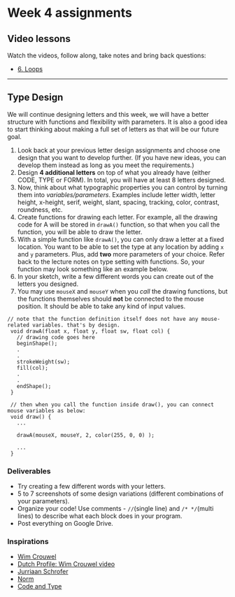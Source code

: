# Week 4 assignments

## Video lessons
Watch the videos, follow along, take notes and bring back questions:
  - [6. Loops](https://www.youtube.com/watch?v=RtAPBvz6k0Y&list=PLRqwX-V7Uu6bm-3M4Wntd4yYZGKwiKfrQ)

-----

## Type Design

We will continue designing letters and this week, we will have a better structure with functions and flexibility with parameters. It is also a good idea to start thinking about making a full set of letters as that will be our future goal.

1. Look back at your previous letter design assignments and choose one design that you want to develop further. (If you have new ideas, you can develop them instead as long as you meet the requirements.)
1. Design **4 additional letters** on top of what you already have (either CODE, TYPE or FORM). In total, you will have at least 8 letters designed.
1. Now, think about what typographic properties you can control by turning them into *variables/parameters*. Examples include letter width, letter height, x-height, serif, weight, slant, spacing, tracking, color, contrast, roundness, etc.
1. Create functions for drawing each letter. For example, all the drawing code for A will be stored in `drawA()` function, so that when you call the function, you will be able to draw the letter.
1. With a simple function like `drawA()`, you can only draw a letter at a fixed location. You want to be able to set the type at any location by adding `x` and `y` parameters. Plus, add **two** more parameters of your choice. Refer back to the lecture notes on type setting with functions. So, your function may look something like an example below.
1. In your sketch, write a few different words you can create out of the letters you designed.
1. You may use `mouseX` and `mouseY` when you *call* the drawing functions, but the functions themselves should **not** be connected to the mouse position. It should be able to take any kind of input values.

 ```
 // note that the function definition itself does not have any mouse-related variables. that's by design.
  void drawA(float x, float y, float sw, float col) {
    // drawing code goes here
    beginShape();
    .
    .
    strokeWeight(sw);
    fill(col);
    .
    .
    endShape();
  }
  
  // then when you call the function inside draw(), you can connect mouse variables as below:
  void draw() {
    ...
    
    drawA(mouseX, mouseY, 2, color(255, 0, 0) );
    
    ...
  }
  ```

### Deliverables
- Try creating a few different words with your letters.
- 5 to 7 screenshots of some design variations (different combinations of your parameters).
- Organize your code! Use comments - `//`(single line) and `/* */`(multi lines) to describe what each block does in your program. 
- Post everything on Google Drive.

### Inspirations
- [Wim Crouwel](https://www.google.com/search?q=wim+crouwel&client=safari&rls=en&source=lnms&tbm=isch&sa=X&ved=0ahUKEwiPv7Sz6urRAhUD5CYKHU1bC08Q_AUICCgB&biw=1920&bih=1080#tbm=isch&q=wim+crouwel+type+design)
- [Dutch Profile: Wim Crouwel video](https://www.youtube.com/watch?v=DAsk8Q_dFj8)
- [Jurriaan Schrofer](https://www.google.com/search?q=jurriaan+schrofer&client=safari&rls=en&biw=1920&bih=1080&source=lnms&tbm=isch&sa=X&ved=0ahUKEwif-K3V6urRAhVNgiYKHfmBCAkQ_AUIBigB)
- [Norm](https://www.google.com/search?q=norm+swiss+design&client=safari&rls=en&source=lnms&tbm=isch&sa=X&ved=0ahUKEwjW9qX_6urRAhWEVyYKHXPgCawQ_AUICCgB&biw=1920&bih=1080#imgrc=_)
- [Code and Type](http://code-type.com)

